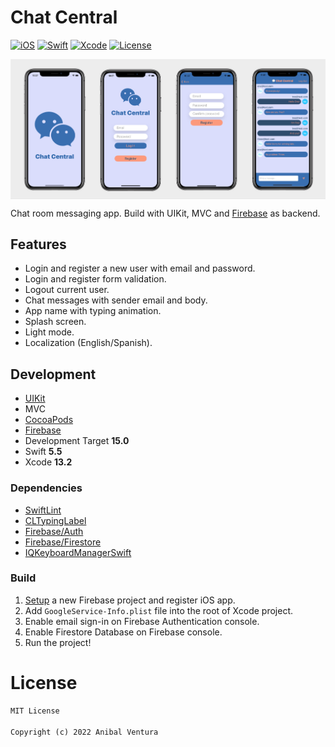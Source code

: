 # Chat Central

[![iOS](https://img.shields.io/static/v1?label=iOS&message=15.0&color=000000)](https://www.apple.com/ios/ios-15/)
[![Swift](https://img.shields.io/static/v1?label=Swift&message=5.5&color=F05138)](https://developer.apple.com/swift/)
[![Xcode](https://img.shields.io/static/v1?label=Xcode&message=13.2&color=147EFB)](https://developer.apple.com/swift/)
[![License](https://img.shields.io/static/v1?label=License&message=MIT&color=blue)](LICENCE)

<p> <img src="repository_banner.png" align="center"/> </p>

Chat room messaging app. Build with UIKit, MVC and [Firebase](https://firebase.google.com) as backend.

## Features

- Login and register a new user with email and password.
- Login and register form validation.
- Logout current user.
- Chat messages with sender email and body.
- App name with typing animation.
- Splash screen.
- Light mode.
- Localization (English/Spanish).

## Development

- [UIKit](https://developer.apple.com/documentation/uikit)
- MVC
- [CocoaPods](https://cocoapods.org)
- [Firebase](https://firebase.google.com)
- Development Target **15.0**
- Swift **5.5**
- Xcode **13.2**

### Dependencies

- [SwiftLint](https://cocoapods.org/pods/SwiftLint)
- [CLTypingLabel](https://cocoapods.org/pods/CLTypingLabel)
- [Firebase/Auth](https://cocoapods.org/pods/FirebaseAuth)
- [Firebase/Firestore](https://cocoapods.org/pods/FirebaseFirestore)
- [IQKeyboardManagerSwift](https://cocoapods.org/pods/IQKeyboardManagerSwift)

### Build

1. [Setup](https://firebase.google.com/docs/ios/setup) a new Firebase project and register iOS app.
2. Add `GoogleService-Info.plist` file into the root of Xcode project.
3. Enable email sign-in on Firebase Authentication console.
4. Enable Firestore Database on Firebase console.
5. Run the project!

# License

```xml
MIT License

Copyright (c) 2022 Anibal Ventura
```
